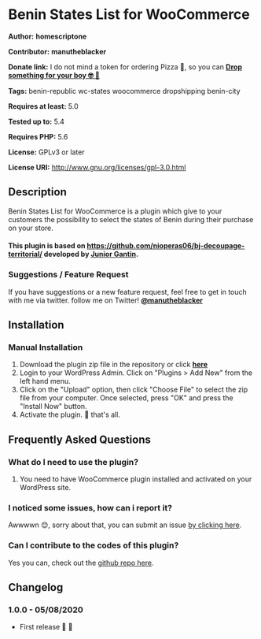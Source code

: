 # Benin States List for WooCommerce

**Author:** __homescriptone__

**Contributor:** __manutheblacker__


**Donate link:**  I do not mind a token for ordering Pizza 🥞, so you can <a href="https://buymeacoffee.com/manutheblacker" target="_blank">__Drop something for your boy 🤓 🥳__</a>

**Tags:** benin-republic wc-states woocommerce dropshipping benin-city

**Requires at least:** 5.0

**Tested up to:** 5.4

**Requires PHP:** 5.6

**License:** GPLv3 or later

**License URI:** http://www.gnu.org/licenses/gpl-3.0.html

## Description

Benin States List for WooCommerce is a plugin which give to your customers the possibility to select the states of Benin during their purchase on your store.

#### This plugin is based on https://github.com/nioperas06/bj-decoupage-territorial/ developed by [Junior Gantin](https://github.com/nioperas06).

### Suggestions / Feature Request

If you have suggestions or a new feature request, feel free to get in touch with me via twitter. follow me on Twitter! **[@manutheblacker](https://twitter.com/manutheblacker)**


## Installation

### Manual Installation
1. 	Download the plugin zip file in the repository or click [__here__](https://github.com/homescriptone/benin-city-list-for-woocommerce/releases/)
2. 	Login to your WordPress Admin. Click on "Plugins > Add New" from the left hand menu.
3.  Click on the "Upload" option, then click "Choose File" to select the zip file from your computer. Once selected, press "OK" and press the "Install Now" button.
4.  Activate the plugin. 🤧 that's all.


## Frequently Asked Questions

### What do I need to use the plugin?
1.	You need to have WooCommerce plugin installed and activated on your WordPress site.

### I noticed some issues, how can i report it?
 Awwwwn 😊, sorry about that, you can submit an issue [by clicking here](https://github.com/homescriptone/benin-city-list-for-woocommerce/issues).

### Can I contribute to the codes of this plugin? 
Yes you can, check out the [github repo here](https://github.com/homescriptone/benin-city-list-for-woocommerce/).

## Changelog

### 1.0.0 - 05/08/2020
*   First release 🤗 🥳
